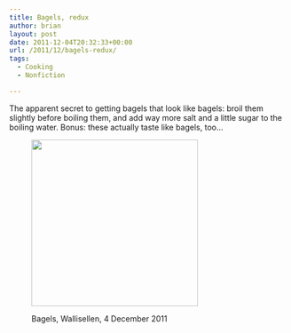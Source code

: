 ```yaml
---
title: Bagels, redux
author: brian
layout: post
date: 2011-12-04T20:32:33+00:00
url: /2011/12/bagels-redux/
tags:
  - Cooking
  - Nonfiction

---
```

The apparent secret to getting bagels that look like bagels: broil them slightly before boiling them, and add way more salt and a little sugar to the boiling water. Bonus: these actually taste like bagels, too&#8230;<figure id="attachment_410" style="width: 300px" class="wp-caption aligncenter">

[<img class="size-medium wp-image-410 " title="IMG_8379" src="http://trammell.ch/wp-content/uploads/2011/12/IMG_8379-300x300.jpg" alt="" width="300" height="300" srcset="/wp/2011/12/IMG_8379-300x300.jpg 300w, /wp/2011/12/IMG_8379-150x150.jpg 150w, /wp/2011/12/IMG_8379.jpg 640w" sizes="(max-width: 300px) 100vw, 300px" />][1]<figcaption class="wp-caption-text">Bagels, Wallisellen, 4 December 2011</figcaption></figure>

 [1]: http://trammell.ch/wp-content/uploads/2011/12/IMG_8379.jpg